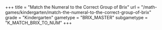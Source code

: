 +++
title = "Match the Numeral to the Correct Group of Brix"
url = "/math-games/kindergarten/match-the-numeral-to-the-correct-group-of-brix"
grade = "Kindergarten"
gametype = "BRIX_MASTER"
subgametype = "K_MATCH_BRIX_TO_NUM"
+++